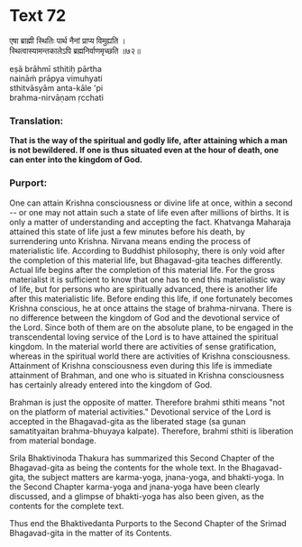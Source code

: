 # Text 72

एषा ब्राह्मी स्थितिः पार्थ नैनां प्राप्य विमुह्यति ।  
स्थित्वास्यामन्तकालेऽपि ब्रह्मनिर्वाणमृच्छति ॥७२॥

eṣā brāhmī sthitiḥ pārtha  
naināḿ prāpya vimuhyati  
sthitvāsyām anta-kāle 'pi  
brahma-nirvāṇam ṛcchati



### Translation:

**That is the way of the spiritual and godly life, after attaining which a man is not bewildered. If one is thus situated even at the hour of death, one can enter into the kingdom of God.**

### Purport:

One can attain Krishna consciousness or divine life at once, within a second -- or one may not attain such a state of life even after millions of births. It is only a matter of understanding and accepting the fact. Khatvanga Maharaja attained this state of life just a few minutes before his death, by surrendering unto Krishna. Nirvana means ending the process of materialistic life. According to Buddhist philosophy, there is only void after the completion of this material life, but Bhagavad-gita teaches differently. Actual life begins after the completion of this material life. For the gross materialist it is sufficient to know that one has to end this materialistic way of life, but for persons who are spiritually advanced, there is another life after this materialistic life. Before ending this life, if one fortunately becomes Krishna conscious, he at once attains the stage of brahma-nirvana. There is no difference between the kingdom of God and the devotional service of the Lord. Since both of them are on the absolute plane, to be engaged in the transcendental loving service of the Lord is to have attained the spiritual kingdom. In the material world there are activities of sense gratification, whereas in the spiritual world there are activities of Krishna consciousness. Attainment of Krishna consciousness even during this life is immediate attainment of Brahman, and one who is situated in Krishna consciousness has certainly already entered into the kingdom of God.

Brahman is just the opposite of matter. Therefore brahmi sthiti means "not on the platform of material activities." Devotional service of the Lord is accepted in the Bhagavad-gita as the liberated stage (sa gunan samatityaitan brahma-bhuyaya kalpate). Therefore, brahmi sthiti is liberation from material bondage.

Srila Bhaktivinoda Thakura has summarized this Second Chapter of the Bhagavad-gita as being the contents for the whole text. In the Bhagavad-gita, the subject matters are karma-yoga, jnana-yoga, and bhakti-yoga. In the Second Chapter karma-yoga and jnana-yoga have been clearly discussed, and a glimpse of bhakti-yoga has also been given, as the contents for the complete text.

Thus end the Bhaktivedanta Purports to the Second Chapter of the Srimad Bhagavad-gita in the matter of its Contents.